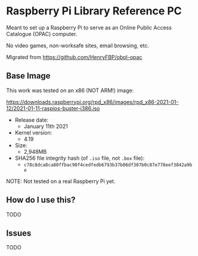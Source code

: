 # Raspberry Pi Library Reference PC

Meant to set up a Raspberry Pi to serve as an Online Public Access Catalogue (OPAC) computer.

No video games, non-worksafe sites, email browsing, etc.

Migrated from <https://github.com/HenryFBP/obpl-opac>

## Base Image

This work was tested on an x86 (NOT ARM!) image:

<https://downloads.raspberrypi.org/rpd_x86/images/rpd_x86-2021-01-12/2021-01-11-raspios-buster-i386.iso>

-   Release date: 
    -   January 11th 2021
-   Kernel version:
    -   4.19
-   Size:
    -   2,948MB
-   SHA256 file integrity hash (of `.iso` file, not `.box` file): 
    -   `c78c8dca8ca80ffbac90f4cedfedb6793b37b06df307b0c87e778eef3842a9be`

NOTE: Not tested on a real Raspberry Pi yet.

## How do I use this?

TODO

## Issues

TODO
